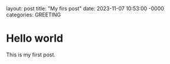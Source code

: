 layout: post
title: "My firs post"
date: 2023-11-07 10:53:00 -0000
categories: GREETING

# Hello world

This is my first post.
